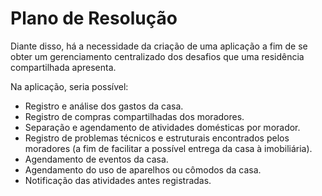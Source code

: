 # Plano de Resolução

Diante disso, há a necessidade da criação de uma aplicação a fim de se obter um gerenciamento centralizado dos desafios que uma residência compartilhada apresenta.

Na aplicação, seria possível:

- Registro e análise dos gastos da casa.
- Registro de compras compartilhadas dos moradores.
- Separação e agendamento de atividades domésticas por morador.
- Registro de problemas técnicos e estruturais encontrados pelos moradores (a fim de facilitar a possível entrega da casa à imobiliária).
- Agendamento de eventos da casa.
- Agendamento do uso de aparelhos ou cômodos da casa.
- Notificação das atividades antes registradas.
